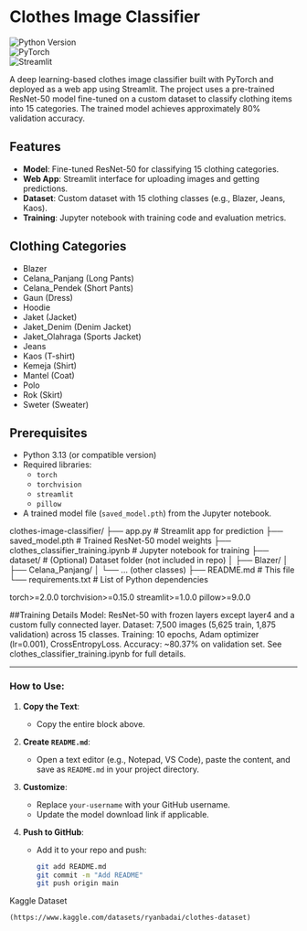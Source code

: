 # Clothes Image Classifier
![Python Version](https://img.shields.io/badge/python-3.13-blue.svg)  
![PyTorch](https://img.shields.io/badge/PyTorch-2.0+-orange.svg)  
![Streamlit](https://img.shields.io/badge/Streamlit-1.0+-red.svg)

A deep learning-based clothes image classifier built with PyTorch and deployed as a web app using Streamlit. The project uses a pre-trained ResNet-50 model fine-tuned on a custom dataset to classify clothing items into 15 categories. The trained model achieves approximately 80% validation accuracy.

## Features
- **Model**: Fine-tuned ResNet-50 for classifying 15 clothing categories.
- **Web App**: Streamlit interface for uploading images and getting predictions.
- **Dataset**: Custom dataset with 15 clothing classes (e.g., Blazer, Jeans, Kaos).
- **Training**: Jupyter notebook with training code and evaluation metrics.

## Clothing Categories
- Blazer
- Celana_Panjang (Long Pants)
- Celana_Pendek (Short Pants)
- Gaun (Dress)
- Hoodie
- Jaket (Jacket)
- Jaket_Denim (Denim Jacket)
- Jaket_Olahraga (Sports Jacket)
- Jeans
- Kaos (T-shirt)
- Kemeja (Shirt)
- Mantel (Coat)
- Polo
- Rok (Skirt)
- Sweter (Sweater)

## Prerequisites
- Python 3.13 (or compatible version)
- Required libraries:
  - `torch`
  - `torchvision`
  - `streamlit`
  - `pillow`
- A trained model file (`saved_model.pth`) from the Jupyter notebook.

clothes-image-classifier/
├── app.py                  # Streamlit app for prediction
├── saved_model.pth         # Trained ResNet-50 model weights
├── clothes_classifier_training.ipynb  # Jupyter notebook for training
├── dataset/                # (Optional) Dataset folder (not included in repo)
│   ├── Blazer/
│   ├── Celana_Panjang/
│   └── ... (other classes)
├── README.md               # This file
└── requirements.txt        # List of Python dependencies

torch>=2.0.0
torchvision>=0.15.0
streamlit>=1.0.0
pillow>=9.0.0

##Training Details
Model: ResNet-50 with frozen layers except layer4 and a custom fully connected layer.
Dataset: 7,500 images (5,625 train, 1,875 validation) across 15 classes.
Training: 10 epochs, Adam optimizer (lr=0.001), CrossEntropyLoss.
Accuracy: ~80.37% on validation set.
See clothes_classifier_training.ipynb for full details.


---

### How to Use:
1. **Copy the Text**:
   - Copy the entire block above.

2. **Create `README.md`**:
   - Open a text editor (e.g., Notepad, VS Code), paste the content, and save as `README.md` in your project directory.

3. **Customize**:
   - Replace `your-username` with your GitHub username.
   - Update the model download link if applicable.

4. **Push to GitHub**:
   - Add it to your repo and push:
     ```bash
     git add README.md
     git commit -m "Add README"
     git push origin main

Kaggle Dataset 

    (https://www.kaggle.com/datasets/ryanbadai/clothes-dataset)

